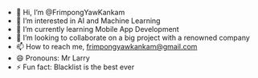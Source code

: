 - 👋 Hi, I’m @FrimpongYawKankam
- 👀 I’m interested in AI and Machine Learning
- 🌱 I’m currently learning Mobile App Development
- 💞️ I’m looking to collaborate on a big project with a renowned company
- 📫 How to reach me, frimpongyawkankam@gmail.com
- 😄 Pronouns: Mr Larry
- ⚡ Fun fact: Blacklist is the best ever

<!---
FrimpongYawKankam/FrimpongYawKankam is a ✨ special ✨ repository because its `README.md` (this file) appears on your GitHub profile.
You can click the Preview link to take a look at your changes.
--->
